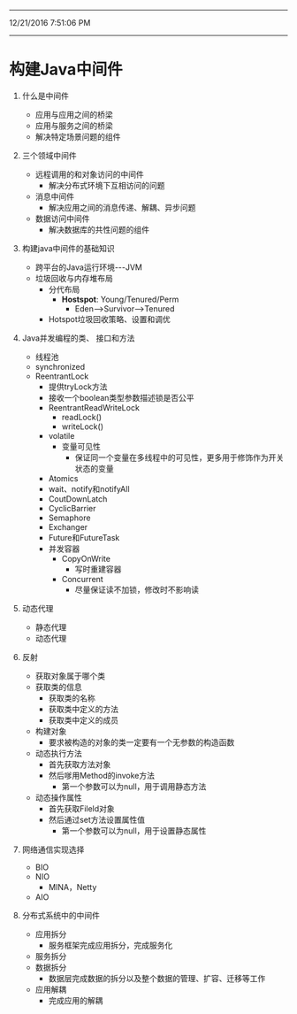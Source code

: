 
----------
12/21/2016 7:51:06 PM 

----------
# 构建Java中间件 #

1. 什么是中间件
	- 应用与应用之间的桥梁
	- 应用与服务之间的桥梁
	- 解决特定场景问题的组件
2. 三个领域中间件
 	- 远程调用的和对象访问的中间件
	 	- 解决分布式环境下互相访问的问题
 	- 消息中间件
	 	- 解决应用之间的消息传递、解耦、异步问题
 	- 数据访问中间件 
	 	- 解决数据库的共性问题的组件
3. 构建java中间件的基础知识 
	- 跨平台的Java运行环境---JVM
	- 垃圾回收与内存堆布局
		- 分代布局
			- **Hostspot**: Young/Tenured/Perm
				- Eden-->Survivor-->Tenured
		- Hotspot垃圾回收策略、设置和调优

4. Java并发编程的类、 接口和方法
	- 线程池
	- synchronized
	- ReentrantLock
		- 提供tryLock方法
		- 接收一个boolean类型参数描述锁是否公平
		- ReentrantReadWriteLock
			- readLock()
			- writeLock()
		- volatile
			- 变量可见性
				- 保证同一个变量在多线程中的可见性，更多用于修饰作为开关状态的变量
		- Atomics
		- wait、notify和notifyAll
		- CoutDownLatch
		- CyclicBarrier
		- Semaphore
		- Exchanger
		- Future和FutureTask
		- 并发容器
			- CopyOnWrite
				- 写时重建容器
			- Concurrent
				- 尽量保证读不加锁，修改时不影响读
5. 动态代理 
	- 静态代理
	- 动态代理 

6. 反射
	- 获取对象属于哪个类
	- 获取类的信息	
		- 获取类的名称
		- 获取类中定义的方法
		- 获取类中定义的成员
	- 构建对象
		- 要求被构造的对象的类一定要有一个无参数的构造函数
	- 动态执行方法
		- 首先获取方法对象
		- 然后嗲用Method的invoke方法
			- 第一个参数可以为null，用于调用静态方法
	- 动态操作属性
		- 首先获取Fileld对象
		- 然后通过set方法设置属性值
			- 第一个参数可以为null，用于设置静态属性

7. 网络通信实现选择
	- BIO
	- NIO
		- MINA，Netty
	- AIO

8. 分布式系统中的中间件 
	- 应用拆分
		- 服务框架完成应用拆分，完成服务化
	- 服务拆分
	- 数据拆分
		- 数据层完成数据的拆分以及整个数据的管理、扩容、迁移等工作
	- 应用解耦
		- 完成应用的解耦